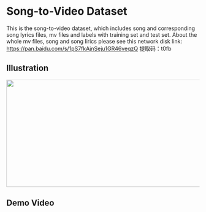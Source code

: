 # Song-to-Video Dataset
This is the song-to-video dataset, which includes song and corresponding song lyrics files, mv files and labels with training set and test set. About the whole mv files, song and song lirics please see this network disk link: https://pan.baidu.com/s/1pS7fkAjnSeju1GR46veqzQ  提取码：t0fb

## Illustration
<div align=center><img src="https://user-images.githubusercontent.com/102368468/160239206-18d7565a-9d27-48c6-be32-158f571ae716.png" width="700" height="280" /></div>

## Demo Video
